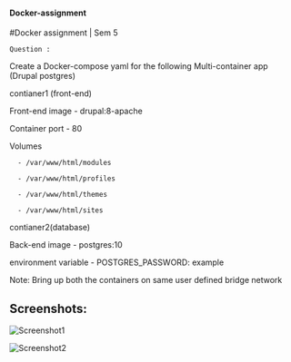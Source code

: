 #### Docker-assignment
#Docker assignment | Sem 5 

``Question :``
  
  Create a Docker-compose yaml for the following Multi-container app (Drupal postgres)

  contianer1 (front-end)  

  Front-end image - drupal:8-apache

  Container port - 80

  Volumes 
  
      - /var/www/html/modules

      - /var/www/html/profiles
    
      - /var/www/html/themes
    
      - /var/www/html/sites
  contianer2(database)

  Back-end image - postgres:10

  environment variable - POSTGRES_PASSWORD: example

  Note: Bring up both the containers on same user defined bridge network


## Screenshots:


![Screenshot1](https://github.com/prajwalsfs1721/Docker-assignment/blob/main/Images/Screenshot1.png)


![Screenshot2](https://github.com/prajwalsfs1721/Docker-assignment/blob/main/Images/Screenshot2.png)
